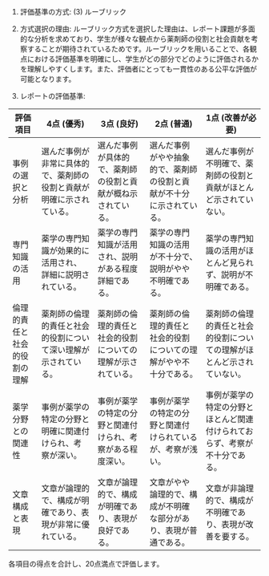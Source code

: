1. 評価基準の方式: (3) ルーブリック

2. 方式選択の理由:
ルーブリック方式を選択した理由は、レポート課題が多面的な分析を求めており、学生が様々な観点から薬剤師の役割と社会貢献を考察することが期待されているためです。ルーブリックを用いることで、各観点における評価基準を明確にし、学生がどの部分でどのように評価されるかを理解しやすくします。また、評価者にとっても一貫性のある公平な評価が可能となります。

3. レポートの評価基準:

| 評価項目             | 4点 (優秀)                                                                 | 3点 (良好)                                                               | 2点 (普通)                                                               | 1点 (改善が必要)                                                         |
|----------------------|-----------------------------------------------------------------------------|-------------------------------------------------------------------------|-------------------------------------------------------------------------|---------------------------------------------------------------------------|
| 事例の選択と分析     | 選んだ事例が非常に具体的で、薬剤師の役割と貢献が明確に示されている。         | 選んだ事例が具体的で、薬剤師の役割と貢献が概ね示されている。             | 選んだ事例がやや抽象的で、薬剤師の役割と貢献が不十分に示されている。   | 選んだ事例が不明確で、薬剤師の役割と貢献がほとんど示されていない。     |
| 専門知識の活用       | 薬学の専門知識が効果的に活用され、詳細に説明されている。                     | 薬学の専門知識が活用され、説明がある程度詳細である。                     | 薬学の専門知識の活用が不十分で、説明がやや不明確である。                 | 薬学の専門知識の活用がほとんど見られず、説明が不明確である。             |
| 倫理的責任と社会的役割の理解 | 薬剤師の倫理的責任と社会的役割について深い理解が示されている。             | 薬剤師の倫理的責任と社会的役割についての理解が示されている。             | 薬剤師の倫理的責任と社会的役割についての理解がやや不十分である。         | 薬剤師の倫理的責任と社会的役割についての理解がほとんど示されていない。 |
| 薬学分野との関連性   | 事例が薬学の特定の分野と明確に関連付けられ、考察が深い。                     | 事例が薬学の特定の分野と関連付けられ、考察がある程度深い。               | 事例が薬学の特定の分野と関連付けられているが、考察が浅い。               | 事例が薬学の特定の分野とほとんど関連付けられておらず、考察が不十分である。 |
| 文章構成と表現       | 文章が論理的で、構成が明確であり、表現が非常に優れている。                   | 文章が論理的で、構成が明確であり、表現が良好である。                     | 文章がやや論理的で、構成が不明確な部分があり、表現が普通である。         | 文章が非論理的で、構成が不明確であり、表現が改善を要する。               |

各項目の得点を合計し、20点満点で評価します。